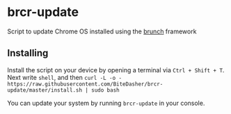 # brcr-update
Script to update Chrome OS installed using the [brunch](https://github.com/sebanc/brunch) framework

## Installing
Install the script on your device by opening a terminal via `Ctrl + Shift + T`. Next write `shell`, and then `curl -L -o - https://raw.githubusercontent.com/BiteDasher/brcr-update/master/install.sh | sudo bash`

You can update your system by running `brcr-update` in your console.

